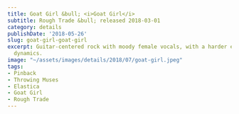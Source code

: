 ```yaml
---
title: Goat Girl &bull; <i>Goat Girl</i>
subtitle: Rough Trade &bull; released 2018-03-01
category: details
publishDate: '2018-05-26'
slug: goat-girl-goat-girl
excerpt: Guitar-centered rock with moody female vocals, with a harder edge and good
  dynamics.
image: "~/assets/images/details/2018/07/goat-girl.jpeg"
tags:
- Pinback
- Throwing Muses
- Elastica
- Goat Girl
- Rough Trade
---
```


